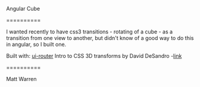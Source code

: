 Angular Cube

==========

I wanted recently to have css3 transitions - rotating of a cube - as a transition from one view to another, but didn't know of a good way to do this in angular, so I built one.

Built with:
[ui-router](https://github.com/angular-ui/ui-router)
Intro to CSS 3D transforms by David DeSandro -[link](http://desandro.github.io/3dtransforms/docs/cube.html)

==========

Matt Warren